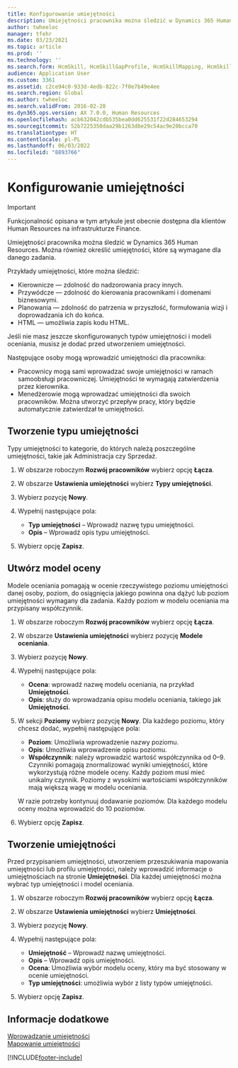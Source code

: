 ```yaml
---
title: Konfigurowanie umiejętności
description: Umiejętności pracownika można śledzić w Dynamics 365 Human Resources. Można również określić umiejętności, które są wymagane dla danego zadania.
author: twheeloc
manager: tfehr
ms.date: 03/23/2021
ms.topic: article
ms.prod: ''
ms.technology: ''
ms.search.form: HcmSkill, HcmSkillGapProfile, HcmSkillMapping, HcmSkillType, HcmEmployeeDevelopmentWorkspace
audience: Application User
ms.custom: 3361
ms.assetid: c2ce94c0-933d-4edb-822c-7f0e7b49e4ee
ms.search.region: Global
ms.author: twheeloc
ms.search.validFrom: 2016-02-28
ms.dyn365.ops.version: AX 7.0.0, Human Resources
ms.openlocfilehash: acb632042cdb535bea0dd625531f22d284653294
ms.sourcegitcommit: 52b7225350daa29b1263d8e29c54ac9e20bcca70
ms.translationtype: HT
ms.contentlocale: pl-PL
ms.lasthandoff: 06/03/2022
ms.locfileid: "8893766"
---
```

# <a name="configure-skills"></a>Konfigurowanie umiejętności

> [!IMPORTANT]
> Funkcjonalność opisana w tym artykule jest obecnie dostępna dla klientów Human Resources na infrastrukturze Finance.  


Umiejętności pracownika można śledzić w Dynamics 365 Human Resources. Można również określić umiejętności, które są wymagane dla danego zadania.

Przykłady umiejętności, które można śledzić:

- Kierownicze — zdolność do nadzorowania pracy innych.
- Przywódcze — zdolność do kierowania pracownikami i domenami biznesowymi.
- Planowania — zdolność do patrzenia w przyszłość, formułowania wizji i doprowadzania ich do końca.
- HTML — umożliwia zapis kodu HTML.

Jeśli nie masz jeszcze skonfigurowanych typów umiejętności i modeli oceniania, musisz je dodać przed utworzeniem umiejętności.

Następujące osoby mogą wprowadzić umiejętności dla pracownika:

- Pracownicy mogą sami wprowadzać swoje umiejętności w ramach samoobsługi pracowniczej. Umiejętności te wymagają zatwierdzenia przez kierownika.
- Menedżerowie mogą wprowadzać umiejętności dla swoich pracowników. Można utworzyć przepływ pracy, który będzie automatycznie zatwierdzał te umiejętności.

## <a name="create-a-skill-type"></a>Tworzenie typu umiejętności

Typy umiejętności to kategorie, do których należą poszczególne umiejętności, takie jak Administracja czy Sprzedaż.

1. W obszarze roboczym **Rozwój pracowników** wybierz opcję **Łącza**.

2. W obszarze **Ustawienia umiejętności** wybierz **Typy umiejętności**.

3. Wybierz pozycję **Nowy**.

4. Wypełnij następujące pola:

   - **Typ umiejętności** – Wprowadź nazwę typu umiejętności.
   - **Opis** – Wprowadź opis typu umiejętności.

5. Wybierz opcję **Zapisz**.

## <a name="create-a-rating-model"></a>Utwórz model oceny

Modele oceniania pomagają w ocenie rzeczywistego poziomu umiejętności danej osoby, poziom, do osiągnięcia jakiego powinna ona dążyć lub poziom umiejętności wymagany dla zadania. Każdy poziom w modelu oceniania ma przypisany współczynnik.

1. W obszarze roboczym **Rozwój pracowników** wybierz opcję **Łącza**.

2. W obszarze **Ustawienia umiejętności** wybierz pozycję **Modele oceniania**.

3. Wybierz pozycję **Nowy**.

4. Wypełnij następujące pola:

   - **Ocena**: wprowadź nazwę modelu oceniania, na przykład **Umiejętności**.
   - **Opis**: służy do wprowadzania opisu modelu oceniania, takiego jak **Umiejętności**.

5. W sekcji **Poziomy** wybierz pozycję **Nowy**. Dla każdego poziomu, który chcesz dodać, wypełnij następujące pola:

   - **Poziom**: Umożliwia wprowadzenie nazwy poziomu.
   - **Opis**: Umożliwia wprowadzenie opisu poziomu.
   - **Współczynnik**: należy wprowadzić wartość współczynnika od 0–9. Czynniki pomagają znormalizować wyniki umiejętności, które wykorzystują różne modele oceny. Każdy poziom musi mieć unikalny czynnik. Poziomy z wysokimi wartościami współczynników mają większą wagę w modelu oceniania.

   W razie potrzeby kontynuuj dodawanie poziomów. Dla każdego modelu oceny można wprowadzić do 10 poziomów.

6. Wybierz opcję **Zapisz**.

## <a name="create-a-skill"></a>Tworzenie umiejętności

Przed przypisaniem umiejętności, utworzeniem przeszukiwania mapowania umiejętności lub profilu umiejętności, należy wprowadzić informacje o umiejętnościach na stronie **Umiejętności**. Dla każdej umiejętności można wybrać typ umiejętności i model oceniania.

1. W obszarze roboczym **Rozwój pracowników** wybierz opcję **Łącza**.

2. W obszarze **Ustawienia umiejętności** wybierz **Umiejętności**.

3. Wybierz pozycję **Nowy**.

4. Wypełnij następujące pola:

   - **Umiejętność** – Wprowadź nazwę umiejętności.
   - **Opis** – Wprowadź opis umiejętności.
   - **Ocena**: Umożliwia wybór modelu oceny, który ma być stosowany w ocenie umiejętności.
   - **Typ umiejętności**: umożliwia wybór z listy typów umiejętności.

5. Wybierz opcję **Zapisz**.

## <a name="see-also"></a>Informacje dodatkowe

[Wprowadzanie umiejętności](hr-develop-enter-skills.md)<br>
[Mapowanie umiejętności](hr-develop-map-skills.md)

[!INCLUDE[footer-include](../includes/footer-banner.md)]
